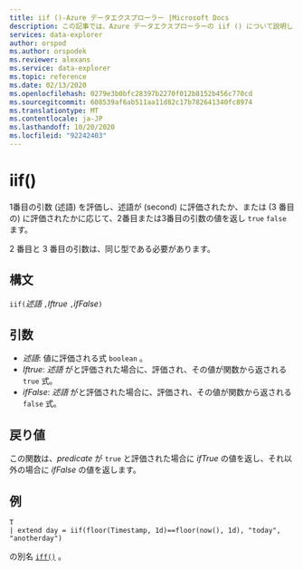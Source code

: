 ```yaml
---
title: iif ()-Azure データエクスプローラー |Microsoft Docs
description: この記事では、Azure データエクスプローラーの iif () について説明します。
services: data-explorer
author: orspod
ms.author: orspodek
ms.reviewer: alexans
ms.service: data-explorer
ms.topic: reference
ms.date: 02/13/2020
ms.openlocfilehash: 0279e3b0bfc28397b2270f012b8152b456c770cd
ms.sourcegitcommit: 608539af6ab511aa11d82c17b782641340fc8974
ms.translationtype: MT
ms.contentlocale: ja-JP
ms.lasthandoff: 10/20/2020
ms.locfileid: "92242403"
---
```

# <a name="iif"></a>iif()

1番目の引数 (述語) を評価し、述語が (second) に評価されたか、または (3 番目の) に評価されたかに応じて、2番目または3番目の引数の値を返し `true` `false` ます。

2 番目と 3 番目の引数は、同じ型である必要があります。

## <a name="syntax"></a>構文

`iif(`*述語* `,`*Iftrue* `,`*ifFalse*`)`

## <a name="arguments"></a>引数

* *述語*: 値に評価される式 `boolean` 。
* *Iftrue*: *述語* がと評価された場合に、評価され、その値が関数から返される `true` 式。
* *ifFalse*: *述語* がと評価された場合に、評価され、その値が関数から返される `false` 式。

## <a name="returns"></a>戻り値

この関数は、*predicate* が `true` と評価された場合に *ifTrue* の値を返し、それ以外の場合に *ifFalse* の値を返します。

## <a name="example"></a>例

```kusto
T 
| extend day = iif(floor(Timestamp, 1d)==floor(now(), 1d), "today", "anotherday")
```

の別名 [`iff()`](ifffunction.md) 。